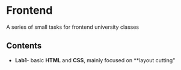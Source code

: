 # Frontend
A series of small tasks for frontend university classes
## Contents
* **Lab1**- basic **HTML** and **CSS**, mainly focused on **layout cutting"
